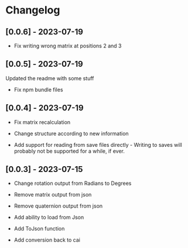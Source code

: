 # Changelog

## [0.0.6] - 2023-07-19

- Fix writing wrong matrix at positions 2 and 3

## [0.0.5] - 2023-07-19

Updated the readme with some stuff

- Fix npm bundle files


## [0.0.4] - 2023-07-19

- Fix matrix recalculation

- Change structure according to new information

- Add support for reading from save files directly - Writing to saves will probably not be supported for a while, if ever. 


## [0.0.3] - 2023-07-15

- Change rotation output from Radians to Degrees

- Remove matrix output from json
- Remove quaternion output from json

- Add ability to load from Json
- Add ToJson function
- Add conversion back to cai
